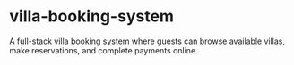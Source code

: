 # villa-booking-system
A full-stack villa booking system where guests can browse available villas, make reservations, and complete payments online.
